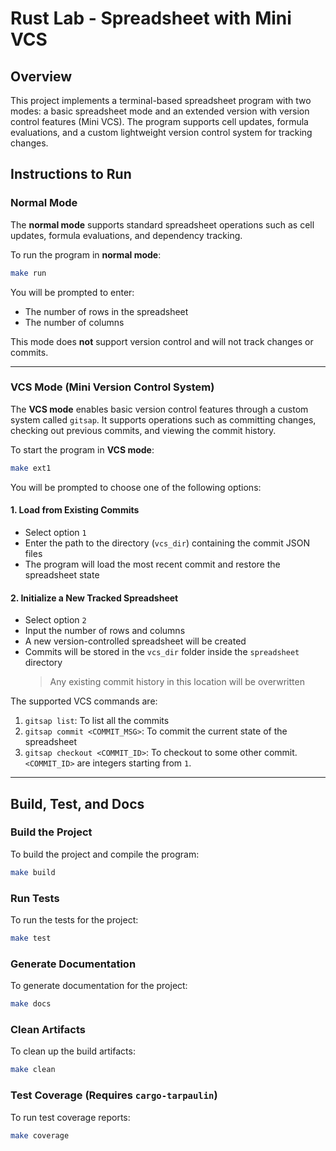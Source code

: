 # Rust Lab - Spreadsheet with Mini VCS

## Overview

This project implements a terminal-based spreadsheet program with two modes: a basic spreadsheet mode and an extended version with version control features (Mini VCS). The program supports cell updates, formula evaluations, and a custom lightweight version control system for tracking changes.

## Instructions to Run

### Normal Mode

The **normal mode** supports standard spreadsheet operations such as cell updates, formula evaluations, and dependency tracking.

To run the program in **normal mode**:

```sh
make run
```

You will be prompted to enter:
- The number of rows in the spreadsheet
- The number of columns

This mode does **not** support version control and will not track changes or commits.

---

### VCS Mode (Mini Version Control System)

The **VCS mode** enables basic version control features through a custom system called `gitsap`. It supports operations such as committing changes, checking out previous commits, and viewing the commit history.

To start the program in **VCS mode**:

```sh
make ext1
```

You will be prompted to choose one of the following options:

#### 1. Load from Existing Commits
- Select option `1`
- Enter the path to the directory (`vcs_dir`) containing the commit JSON files
- The program will load the most recent commit and restore the spreadsheet state

#### 2. Initialize a New Tracked Spreadsheet
- Select option `2`
- Input the number of rows and columns
- A new version-controlled spreadsheet will be created
- Commits will be stored in the `vcs_dir` folder inside the `spreadsheet` directory
  > Any existing commit history in this location will be overwritten


The supported VCS commands are:
1. `gitsap list`: To list all the commits
2. `gitsap commit <COMMIT_MSG>`: To commit the current state of the spreadsheet
3. `gitsap checkout <COMMIT_ID>`: To checkout to some other commit. `<COMMIT_ID>` are integers starting from `1`.
---
## Build, Test, and Docs
### Build the Project
To build the project and compile the program:

```sh
make build
```

### Run Tests
To run the tests for the project:

```sh
make test
```

### Generate Documentation
To generate documentation for the project:

```sh
make docs
```

### Clean Artifacts
To clean up the build artifacts:

```sh
make clean
```

### Test Coverage (Requires `cargo-tarpaulin`)
To run test coverage reports:

```sh
make coverage
```

